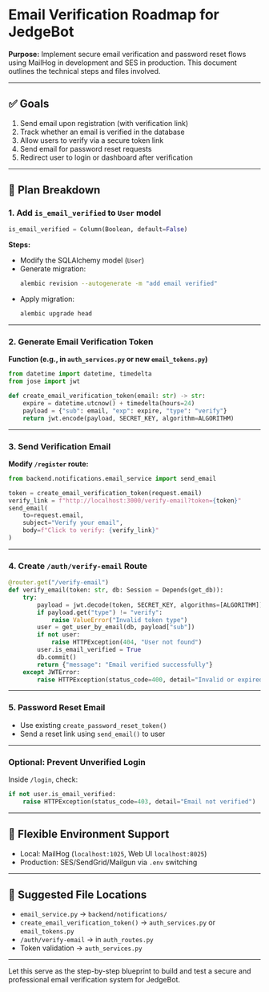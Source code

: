 # Email Verification Roadmap for JedgeBot

**Purpose:** Implement secure email verification and password reset flows using MailHog in development and SES in production. This document outlines the technical steps and files involved.

---

## ✅ Goals

1. Send email upon registration (with verification link)
2. Track whether an email is verified in the database
3. Allow users to verify via a secure token link
4. Send email for password reset requests
5. Redirect user to login or dashboard after verification

---

## 🧩 Plan Breakdown

### 1. Add `is_email_verified` to `User` model

```python
is_email_verified = Column(Boolean, default=False)
```

**Steps:**
- Modify the SQLAlchemy model (`User`)
- Generate migration:
  ```bash
  alembic revision --autogenerate -m "add email verified"
  ```
- Apply migration:
  ```bash
  alembic upgrade head
  ```

---

### 2. Generate Email Verification Token

**Function (e.g., in `auth_services.py` or new `email_tokens.py`)**

```python
from datetime import datetime, timedelta
from jose import jwt

def create_email_verification_token(email: str) -> str:
    expire = datetime.utcnow() + timedelta(hours=24)
    payload = {"sub": email, "exp": expire, "type": "verify"}
    return jwt.encode(payload, SECRET_KEY, algorithm=ALGORITHM)
```

---

### 3. Send Verification Email

**Modify `/register` route:**

```python
from backend.notifications.email_service import send_email

token = create_email_verification_token(request.email)
verify_link = f"http://localhost:3000/verify-email?token={token}"
send_email(
    to=request.email,
    subject="Verify your email",
    body=f"Click to verify: {verify_link}"
)
```

---

### 4. Create `/auth/verify-email` Route

```python
@router.get("/verify-email")
def verify_email(token: str, db: Session = Depends(get_db)):
    try:
        payload = jwt.decode(token, SECRET_KEY, algorithms=[ALGORITHM])
        if payload.get("type") != "verify":
            raise ValueError("Invalid token type")
        user = get_user_by_email(db, payload["sub"])
        if not user:
            raise HTTPException(404, "User not found")
        user.is_email_verified = True
        db.commit()
        return {"message": "Email verified successfully"}
    except JWTError:
        raise HTTPException(status_code=400, detail="Invalid or expired token")
```

---

### 5. Password Reset Email

- Use existing `create_password_reset_token()`
- Send a reset link using `send_email()` to user

---

### Optional: Prevent Unverified Login

Inside `/login`, check:

```python
if not user.is_email_verified:
    raise HTTPException(status_code=403, detail="Email not verified")
```

---

## 🔁 Flexible Environment Support

- Local: MailHog (`localhost:1025`, Web UI `localhost:8025`)
- Production: SES/SendGrid/Mailgun via `.env` switching

---

## 📂 Suggested File Locations

- `email_service.py` → `backend/notifications/`
- `create_email_verification_token()` → `auth_services.py` or `email_tokens.py`
- `/auth/verify-email` → in `auth_routes.py`
- Token validation → `auth_services.py`

---

Let this serve as the step-by-step blueprint to build and test a secure and professional email verification system for JedgeBot.

